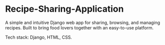 # Recipe-Sharing-Application

A simple and intuitive Django web app for sharing, browsing, and managing recipes. 
Built to bring food lovers together with an easy-to-use platform.


Tech stack: Django, HTML, CSS.
